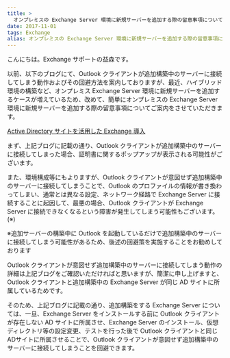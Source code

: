 ```yaml
---
title: >
  オンプレミスの Exchange Server 環境に新規サーバーを追加する際の留意事項について
date: 2017-11-01
tags: Exchange
alias: オンプレミスの Exchange Server 環境に新規サーバーを追加する際の留意事項について/index.html
---
```

こんにちは。Exchange サポートの益森です。
 
以前、以下のブログにて、Outlook クライアントが追加構築中のサーバーに接続してしまう動作およびその回避方法を案内しておりますが、最近、ハイブリッド環境の構築など、オンプレミス Exchange Server 環境に新規サーバーを追加するケースが増えているため、改めて、簡単にオンプレミスの Exchange Server 環境に新規サーバーを追加する際の留意事項についてご案内をさせていただきます。
 
[Active Directory サイトを活用した Exchange 導入](/blog/Implementing-Exchange-Using-Active-Directory-Sites)
 
まず、上記ブログに記載の通り、Outlook クライアントが追加構築中のサーバーに接続してしまった場合、証明書に関するポップアップが表示される可能性がございます。
 
また、環境構成等にもよりますが、Outlook クライアントが意図せず追加構築中のサーバーに接続してしまうことで、Outlook のプロファイルの情報が書き換わってしまい、通常とは異なる設定、ネットワーク経路で Exchange Server に接続することに起因して、最悪の場合、Outlook クライアントが Exchange Server に接続できなくなるという障害が発生してしまう可能性もございます。(※)
 
※追加サーバーの構築中に Outlook を起動しているだけで追加構築中のサーバーに接続してしまう可能性があるため、後述の回避策を実施することをお勧めしております
 
Outlook クライアントが意図せず追加構築中のサーバーに接続してしまう動作の詳細は上記ブログをご確認いただければと思いますが、簡潔に申し上げますと、Outlook クライアントと追加構築中の Exchange Server が同じ AD サイトに所属しているためです。
 
そのため、上記ブログに記載の通り、追加構築をする Exchange Server については、一旦、Exchange Server をインストールする前に Outlook クライアントが存在しない AD サイトに所属させ、Exchange Server のインストール、仮想ディレクトリ等の設定変更、テストを行った後で Outlook クライアントと同じ ADサイトに所属させることで、Outlook クライアントが意図せず追加構築中のサーバーに接続してしまうことを回避できます。
